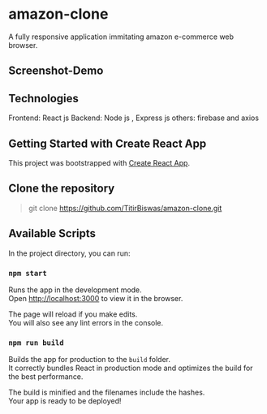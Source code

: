 # amazon-clone

A fully responsive application immitating amazon e-commerce web browser.

## Screenshot-Demo

## Technologies

Frontend: React js
Backend: Node js , Express js
others: firebase and axios

## Getting Started with Create React App

This project was bootstrapped with [Create React App](https://github.com/facebook/create-react-app).

## Clone the repository

> git clone
> https://github.com/TitirBiswas/amazon-clone.git

## Available Scripts

In the project directory, you can run:

### `npm start`

Runs the app in the development mode.\
Open [http://localhost:3000](http://localhost:3000) to view it in the browser.

The page will reload if you make edits.\
You will also see any lint errors in the console.

### `npm run build`

Builds the app for production to the `build` folder.\
It correctly bundles React in production mode and optimizes the build for the best performance.

The build is minified and the filenames include the hashes.\
Your app is ready to be deployed!

